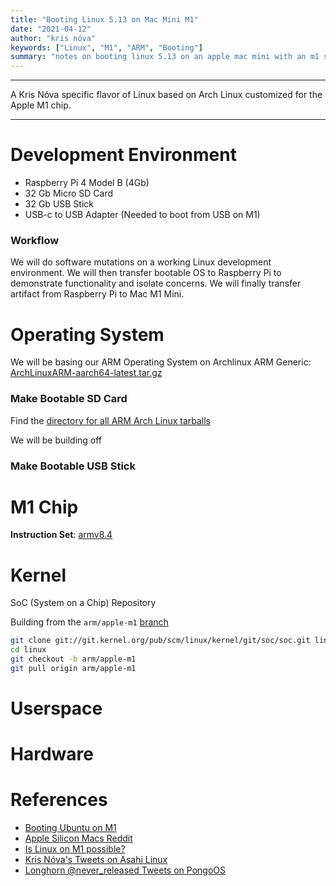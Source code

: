 ```yaml
---
title: "Booting Linux 5.13 on Mac Mini M1"
date: "2021-04-12"
author: "kris nóva"
keywords: ["Linux", "M1", "ARM", "Booting"]
summary: "notes on booting linux 5.13 on an apple mac mini with an m1 silicon chip"
---
```

---

A Kris Nóva specific flavor of Linux based on Arch Linux customized for the Apple M1 chip.

---

# Development Environment 

 - Raspberry Pi 4 Model B (4Gb)
 - 32 Gb Micro SD Card
 - 32 Gb USB Stick
 - USB-c to USB Adapter (Needed to boot from USB on M1)

### Workflow 

We will do software mutations on a working Linux development environment.
We will then transfer bootable OS to Raspberry Pi to demonstrate functionality and isolate concerns.
We will finally transfer artifact from Raspberry Pi to Mac M1 Mini. 

# Operating System 

We will be basing our ARM Operating System on Archlinux ARM Generic: [ArchLinuxARM-aarch64-latest.tar.gz](http://os.archlinuxarm.org/os/ArchLinuxARM-aarch64-latest.tar.gz)

### Make Bootable SD Card

Find the [directory for all ARM Arch Linux tarballs](http://il.us.mirror.archlinuxarm.org/os/)

We will be building off 



### Make Bootable USB Stick


# M1 Chip

**Instruction Set**: [armv8.4](https://reviews.llvm.org/rGc4542005dae203dc4cb4e4be22628d4e24b4d5b6)

# Kernel

SoC (System on a Chip) Repository 

Building from the `arm/apple-m1` [branch](https://git.kernel.org/pub/scm/linux/kernel/git/soc/soc.git/log/?h=arm/apple-m1)

```bash
git clone git://git.kernel.org/pub/scm/linux/kernel/git/soc/soc.git linux
cd linux
git checkout -b arm/apple-m1
git pull origin arm/apple-m1
```

# Userspace

# Hardware 

# References 

 - [Booting Ubuntu on M1](https://corellium.com/blog/linux-m1)
 - [Apple Silicon Macs Reddit](https://www.reddit.com/r/linux/comments/jtwgkp/work_is_being_done_to_allow_other_oss_to_work_on/)
 - [Is Linux on M1 possible?](https://www.reddit.com/r/linuxhardware/comments/jw0x5w/is_booting_linux_on_new_m1_mac_possible/)
 - [Kris Nóva's Tweets on Asahi Linux](https://twitter.com/krisnova/status/1380968035444420608?s=20)
 - [Longhorn @never_released Tweets on PongoOS](https://twitter.com/never_released/status/1327398102983176192?s=20)
